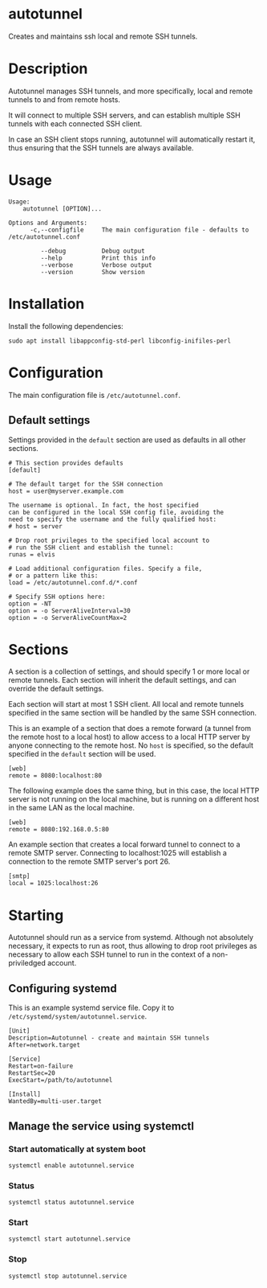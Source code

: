 # autotunnel

Creates and maintains ssh local and remote SSH tunnels.

# Description

Autotunnel manages SSH tunnels, and more specifically, local and remote tunnels
to and from remote hosts.

It will connect to multiple SSH servers, and can establish multiple SSH
tunnels with each connected SSH client.

In case an SSH client stops running, autotunnel will automatically restart it, thus
ensuring that the SSH tunnels are always available.

# Usage

```
Usage:
    autotunnel [OPTION]...

Options and Arguments:
      -c,--configfile     The main configuration file - defaults to /etc/autotunnel.conf

         --debug          Debug output
         --help           Print this info
         --verbose        Verbose output
         --version        Show version
```

# Installation

Install the following dependencies:

```
sudo apt install libappconfig-std-perl libconfig-inifiles-perl
```

# Configuration

The main configuration file is `/etc/autotunnel.conf`.

## Default settings

Settings provided in the `default` section are used as
defaults in all other sections.


```
# This section provides defaults
[default]

# The default target for the SSH connection
host = user@myserver.example.com

The username is optional. In fact, the host specified
can be configured in the local SSH config file, avoiding the
need to specify the username and the fully qualified host:
# host = server

# Drop root privileges to the specified local account to
# run the SSH client and establish the tunnel:
runas = elvis

# Load additional configuration files. Specify a file,
# or a pattern like this:
load = /etc/autotunnel.conf.d/*.conf

# Specify SSH options here:
option = -NT
option = -o ServerAliveInterval=30
option = -o ServerAliveCountMax=2
```

# Sections

A section is a collection of settings, and should specify 1 or more
local or remote tunnels. Each section will inherit the default settings, and
can override the default settings.

Each section will start at most 1 SSH client. All local and remote tunnels
specified in the same section will be handled by the same SSH connection.

This is an example of a section that does a remote forward (a tunnel from
the remote host to a local host) to allow access to a local HTTP server by
anyone connecting to the remote host. No `host` is specified, so the default
specified in the `default` section will be used.

```
[web]
remote = 8080:localhost:80
```

The following example does the same thing, but in this case, the local HTTP
server is not running on the local machine, but is running on a different host
in the same LAN as the local machine.

```
[web]
remote = 8080:192.168.0.5:80
```

An example section that creates a local forward tunnel to connect to a remote SMTP
server. Connecting to localhost:1025 will establish a connection to the remote
SMTP server's port 26.

```
[smtp]
local = 1025:localhost:26
```

# Starting

Autotunnel should run as a service from systemd. Although not absolutely necessary, it expects
to run as root, thus allowing to drop root privileges as necessary to allow each SSH tunnel
to run in the context of a non-priviledged account.

## Configuring systemd

This is an example systemd service file. Copy it to `/etc/systemd/system/autotunnel.service`.

```
[Unit]
Description=Autotunnel - create and maintain SSH tunnels
After=network.target

[Service]
Restart=on-failure
RestartSec=20
ExecStart=/path/to/autotunnel

[Install]
WantedBy=multi-user.target
```

## Manage the service using systemctl

### Start automatically at system boot

```
systemctl enable autotunnel.service
```

### Status

```
systemctl status autotunnel.service
```

### Start

```
systemctl start autotunnel.service
```

### Stop

```
systemctl stop autotunnel.service
```